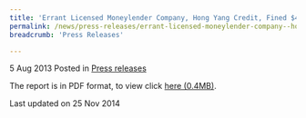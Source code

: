 ```yaml
---
title: 'Errant Licensed Moneylender Company, Hong Yang Credit, Fined $48,000 - Press Release'
permalink: /news/press-releases/errant-licensed-moneylender-company--hong-yang-credit--fined--48/
breadcrumb: 'Press Releases'

---
```




5 Aug 2013 Posted in [Press releases](/news/press-releases)

The report is in PDF format, to view click [here (0.4MB)](/files/news/press-releases/2013/08/PressReleaseConvictionAndSentencingOfHongYangCredit.pdf).

<p class="right-side-updated">Last updated on 25 Nov 2014</p>

